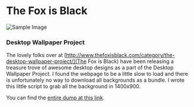 The Fox is Black
================================

![Sample Image](https://dl.dropboxusercontent.com/u/101688/website/img/fox_black_with_honor.png)

### Desktop Wallpaper Project ###

The lovely folks over at [http://www.thefoxisblack.com/category/the-desktop-wallpaper-project/](The Fox is Black) have been releasing a treasure trove of awesome desktop designs as a part of the Desktop Wallpaper Project. I found the webpage to be a little slow to load and there is unfortunately no way to download all backgrounds as a bundle. I wrote this little script to grab all the background in 1400x900.

You can find the [entire dump at this link](https://dl.dropbox.com/u/101688/website/misc/fox_backgrounds.zip).
